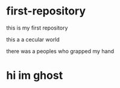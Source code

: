 # first-repository
this is my first repository
<br>
<p>this a a cecular world</p>
<p>there was a peoples who grapped my hand</p>
<h1>hi im ghost</h1>
